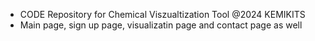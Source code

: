 - CODE Repository for Chemical Viszualtization Tool @2024 KEMIKITS
- Main page, sign up page, visualizatin page and contact page as well
